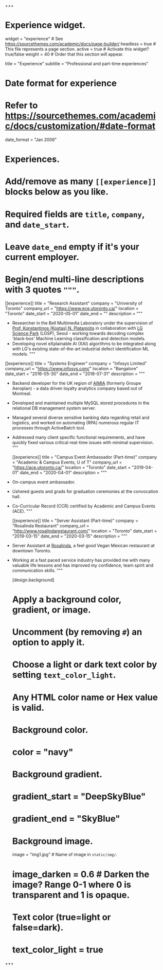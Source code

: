 +++
# Experience widget.
widget = "experience"  # See https://sourcethemes.com/academic/docs/page-builder/
headless = true  # This file represents a page section.
active = true  # Activate this widget? true/false
weight = 40  # Order that this section will appear.

title = "Experience"
subtitle = "Professional and part-time experiences"

# Date format for experience
#   Refer to https://sourcethemes.com/academic/docs/customization/#date-format
date_format = "Jan 2006"

# Experiences.
#   Add/remove as many `[[experience]]` blocks below as you like.
#   Required fields are `title`, `company`, and `date_start`.
#   Leave `date_end` empty if it's your current employer.
#   Begin/end multi-line descriptions with 3 quotes `"""`.
[[experience]]
  title = "Research Assistant"
  company = "University of Toronto"
  company_url = "https://www.ece.utoronto.ca/"
  location = "Toronto"
  date_start = "2020-05-01"
  date_end = ""
  description = """
* Researcher in the Bell Multimedia Laboratory under the supervision of [Prof. Konstantinos (Kostas) N. Plataniotis](https://scholar.google.com/citations?hl=en&user=W-4N_2gAAAAJ&view_op=list_works&sortby=pubdate "Kostas Scholar") in collaboration with [LG Science Park](http://www.lgcorp.com/innovation/sciencepark/pr "LGSP") (LGSP), Seoul - working towards decoding complex 'black-box' Machine Learning classification and detection models.
* Developing novel eXplainable AI (XAI) algorithms to be integrated along with LG's existing state-of-the-art industrial defect identification ML models.
  """

[[experience]]
  title = "Systems Engineer"
  company = "Infosys Limited"
  company_url = "https://www.infosys.com/"
  location = "Bangalore"
  date_start = "2016-05-30"
  date_end = "2018-07-31"
  description = """
* Backend developer for the UK region of [AIMIA](https://www.aimia.com/) (formerly Groupe Aeroplan) - a data driven loyalty analytics company based out of Montreal.
* Developed and maintained multiple MySQL stored procedures in the relational DB management system server.
* Managed several diverse sensitive banking data regarding retail and logistics, and worked on automating (RPA) numerous regular IT processes through ActiveBatch tool.
* Addressed many client specific functional requirements, and have quickly fixed various critical real-time issues with minimal supervision.
  """
  
  [[experience]]
  title = "Campus Event Ambassador (Part-time)"
  company = "Academic & Campus Events, U of T"
  company_url = "https://ace.utoronto.ca/"
  location = "Toronto"
  date_start = "2019-04-01"
  date_end = "2020-04-01"
  description = """
* On-campus event ambassador.
* Ushered guests and grads for graduation ceremonies at the convocation hall.
* Co-Curricular Record (CCR) certified by Academic and Campus Events (ACE)</a>.
  """
  
    [[experience]]
  title = "Server Assistant (Part-time)"
  company = "Rosalinda Restaurant"
  company_url = "http://www.rosalindarestaurant.com/"
  location = "Toronto"
  date_start = "2019-03-15"
  date_end = "2020-03-15"
  description = """
* Server Assistant at <a href="http://www.rosalindarestaurant.com/" target="_blank">Rosalinda</a>, a feel good Vegan Mexican restaurant at downtown Toronto.
* Working at a fast paced service industry has provided me with many valuable life lessons and has improved my confidence, team spirit and communication skills.
  """
  
  [design.background]
  # Apply a background color, gradient, or image.
  #   Uncomment (by removing `#`) an option to apply it.
  #   Choose a light or dark text color by setting `text_color_light`.
  #   Any HTML color name or Hex value is valid.
  
  # Background color.
  # color = "navy"
  
  # Background gradient.
  # gradient_start = "DeepSkyBlue"
  # gradient_end = "SkyBlue"
  
  # Background image.
  image = "img1.jpg"  # Name of image in `static/img/`.
  # image_darken = 0.6  # Darken the image? Range 0-1 where 0 is transparent and 1 is opaque.

  # Text color (true=light or false=dark).
  # text_color_light = true  

+++

